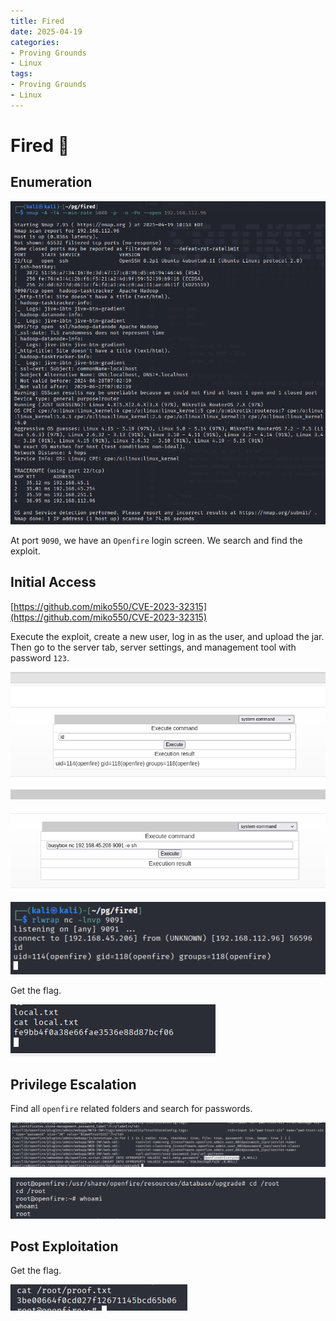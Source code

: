 ```yaml
---
title: Fired
date: 2025-04-19
categories:
- Proving Grounds
- Linux
tags:
- Proving Grounds
- Linux
---
```


# Fired 🔸
<!-- more -->

## Enumeration

![](../assets/Pasted%20image%2020250419170300.png)

At port `9090`, we have an `Openfire` login screen. We search and find the exploit.

## Initial Access

[https://github.com/miko550/CVE-2023-32315](https://github.com/miko550/CVE-2023-32315)

Execute the exploit, create a new user, log in as the user, and upload the jar. Then go to the server tab, server settings, and management tool with password `123`.

![](../assets/Pasted%20image%2020250419184835.png)

![](../assets/Pasted%20image%2020250419192201.png)

![](../assets/Pasted%20image%2020250419192151.png)

Get the flag.

![](../assets/Pasted%20image%2020250419192232.png)

## Privilege Escalation

Find all `openfire` related folders and search for passwords.

![](../assets/Pasted%20image%2020250419205712.png)

![](../assets/Pasted%20image%2020250419205757.png)

## Post Exploitation

Get the flag.

![](../assets/Pasted%20image%2020250419205808.png)
